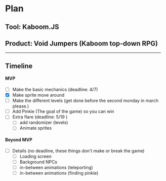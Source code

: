 # Plan

## Tool: Kaboom.JS
## Product: Void Jumpers (Kaboom top-down RPG)

---

## Timeline

#### MVP

- [ ] Make the basic mechanics (deadline: 4/7)
 - [x] Make sprite move around
 - [ ] Make the different levels (get done before the second monday in march please.)
 - [ ] Add Pinkie (The goal of the game) so you can win
- [ ] Extra flare (deadline: 5/19 )
  - [ ] add randomizer (levels)
  - [ ] Animate sprites
#### Beyond MVP

- [ ] Details (no deadline, these things don't make or break the game)
  - [ ] Loading screen
  - [ ] Background NPCs
  - [ ] in-between animations (teleporting)
  - [ ] in-between animations (finding pinkie)

<!-- EXAMPLE

## Tool: APIs
## Product: Green Glass Door riddle app

## Timeline

### MVP

- [ ] Front-end
  - [x] Webpage to collect input from user (deadline: 4/15)
  - [ ] Webpage to display "yes, but a ___ can't" or "no, but a ___ can" (deadline: 5/1)
- [x] Back-end
  - [x] Use regex to test whether or not the word can go through the GGD (deadline: 3/1)
  - [x] Use the Twinword API to find related words (deadline: 3/15)
    - [ ] Iterate through the words until an opposite example can be found (deadline: 4/1)

#### Beyond MVP

- [ ] Use another API to make sure the opposite example is a noun
- [ ] Automate notification of API limit to make sure I don’t exceed free quota
- [ ] A multiple choice quizzer that will test the user’s knowledge of the solution

-->





<!-- DO NOT USE THIS YET

| Name | Glows | Grows |
| -------- | ------- | ------- |
|   |   |
|   |   |
|   |   |
|   |   |
|   |   |
|   |   |

-->
